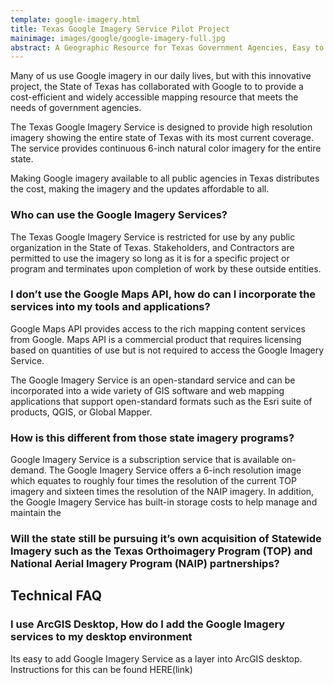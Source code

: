 ```yaml
---
template: google-imagery.html
title: Texas Google Imagery Service Pilot Project
mainimage: images/google/google-imagery-full.jpg
abstract: A Geographic Resource for Texas Government Agencies, Easy to Access, Utilize and Incorporate into the Work you do for the Public.
---
```

<p class="lead">Many of us use Google imagery in our daily lives, but with this innovative project, the State of Texas has collaborated with Google to to provide a cost-efficient and widely accessible mapping resource that meets the needs of government agencies.</p>

<p class="lead">The Texas Google Imagery Service is designed to provide high resolution imagery showing the entire state of Texas with its most current coverage. The service provides continuous 6-inch natural color imagery for the entire state.</p>

<p class="lead">Making Google imagery available to all public agencies in Texas distributes the cost, making the imagery and the updates affordable to all.</p>

### Who can use the Google Imagery Services?

The Texas Google Imagery Service is restricted for use by any public organization in the State of Texas. Stakeholders, and Contractors are permitted to use the imagery so long as it is for a specific project or program and terminates upon completion of work by these outside entities.

### I don’t use the Google Maps API, how do can I incorporate the services into my tools and applications? 

Google Maps API provides access to the rich mapping content services from Google. Maps API is a commercial product that requires licensing based on quantities of use but is not required to access the Google Imagery Service.

The Google Imagery Service is an open-standard service and can be incorporated into a wide variety of GIS software and web mapping applications that support open-standard formats such as the Esri suite of products, QGIS, or Global Mapper. 

### How is this different from those state imagery programs?

Google Imagery Service is a subscription service that is available on-demand. The Google Imagery Service offers a 6-inch resolution image which equates to roughly four times the resolution of the current TOP imagery and sixteen times the resolution of the NAIP imagery. In addition, the Google Imagery Service has built-in storage costs to help manage and maintain the 

### Will the state still be pursuing it’s own acquisition of Statewide Imagery such as the Texas Orthoimagery Program (TOP) and National Aerial Imagery Program (NAIP) partnerships?

## Technical FAQ

### I use ArcGIS Desktop, How do I add the Google Imagery services to my desktop environment

Its easy to add Google Imagery Service as a layer into ArcGIS desktop. Instructions for this can be found HERE(link)

